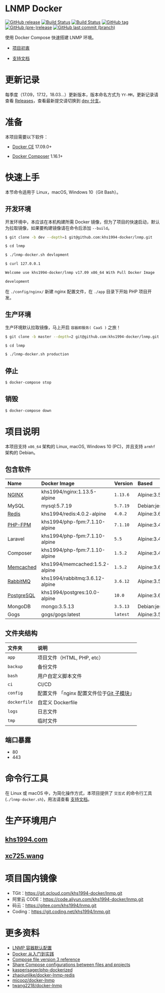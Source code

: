 # LNMP Docker

[![GitHub release](https://img.shields.io/github/release/khs1994-docker/lnmp.svg)](https://github.com/khs1994-docker/lnmp/releases) [![Build Status](https://travis-ci.org/khs1994-docker/lnmp.svg?branch=master)](https://travis-ci.org/khs1994-docker/lnmp) [![Build Status](https://travis-ci.org/khs1994-docker/lnmp.svg?branch=dev)](https://travis-ci.org/khs1994-docker/lnmp) [![GitHub tag](https://img.shields.io/github/tag/khs1994-docker/lnmp.svg)](https://github.com/khs1994-docker/lnmp/releases) [![GitHub (pre-)release](https://img.shields.io/github/release/khs1994-docker/lnmp/all.svg)](https://github.com/khs1994-docker/lnmp/releases) [![GitHub last commit (branch)](https://img.shields.io/github/last-commit/khs1994-docker/lnmp/dev.svg)](https://github.com/khs1994-docker/lnmp/tree/dev)

使用 Docker Compose 快速搭建 LNMP 环境。

* [项目初衷](docs/why.md)

* [支持文档](docs)

# 更新记录

每季度（17.09，17.12，18.03...）更新版本，版本命名方式为 `YY-MM`，更新记录请查看 [Releases](https://github.com/khs1994-docker/lnmp/releases)，查看最新提交请切换到 [dev 分支](https://github.com/khs1994-docker/lnmp/tree/dev)。

# 准备

本项目需要以下软件：

* [Docker CE](https://github.com/docker/docker-ce) 17.09.0+

* [Docker Composer](https://github.com/docker/compose) 1.16.1+

# 快速上手

本节命令适用于 Linux，macOS, Windows 10（Git Bash）。

## 开发环境

开发环境中，本应该在本机构建所需 Docker 镜像，但为了项目的快速启动，默认为拉取镜像，如果要构建镜像请在命令后添加 `--build`。

```bash
$ git clone -b dev --depth=1 git@github.com:khs1994-docker/lnmp.git

$ cd lnmp

$ ./lnmp-docker.sh devlopment

$ curl 127.0.0.1

Welcome use khs1994-docker/lnmp v17.09 x86_64 With Pull Docker Image

development

```

在 `./config/nginx/` 新建 nginx 配置文件，在 `./app` 目录下开始 PHP 项目开发。

## 生产环境

生产环境默认拉取镜像，马上开启 `容器即服务( CaaS )` 之旅！

```bash
$ git clone -b master --depth=2 git@github.com:khs1994-docker/lnmp.git

$ cd lnmp

$ ./lnmp-docker.sh production
```

## 停止

```bash
$ docker-compose stop
```

## 销毁

```bash
$ docker-compose down
```

# 项目说明

本项目支持 `x86_64` 架构的 Linux, macOS, Windows 10 (PC)，并且支持 `armhf` 架构的 Debian。

## 包含软件

|Name|Docker Image|Version|Based|
|:-- |:--         |:--    |:--  |
|[NGINX](https://github.com/khs1994-docker/nginx)         |khs1994/nginx:1.13.5-alpine    |`1.13.6` |Alpine:3.5|
|MySQL                                                    |mysql:5.7.19                   |`5.7.19` |Debian:jessie|
|[Redis](https://github.com/khs1994-docker/redis)         |khs1994/redis:4.0.2-alpine     |`4.0.2`  |Alpine:3.6|
|[PHP-FPM](https://github.com/khs1994-docker/php-fpm)     |khs1994/php-fpm:7.1.10-alpine  |`7.1.10` |Alpine:3.4|
|Laravel                                                  |khs1994/php-fpm:7.1.10-alpine  |`5.5`    |Alpine:3.4|
|Composer                                                 |khs1994/php-fpm:7.1.10-alpine  |`1.5.2`  |Alpine:3.4|
|[Memcached](https://github.com/khs1994-docker/memcached) |khs1994/memcached:1.5.2-alpine |`1.5.2`  |Alpine:3.6|
|[RabbitMQ](https://github.com/khs1994-docker/rabbitmq)   |khs1994/rabbitmq:3.6.12-alpine |`3.6.12` |Alpine:3.5|
|[PostgreSQL](https://github.com/khs1994-docker/postgres) |khs1994/postgres:10.0-alpine   |`10.0`   |Alpine:3.6|
|MongoDB                                                  |mongo:3.5.13                   |`3.5.13` |Debian:jessie|
|Gogs                                                     |gogs/gogs:latest               |`latest` |Alpine:3.5|

## 文件夹结构

|文件夹|说明|
|:--|:--|
|`app`         |项目文件（HTML, PHP, etc）|
|`backup`      |备份文件|
|`bash`        |用户自定义脚本文件|
|`ci`          |CI/CD|
|`config`      |配置文件 「nginx 配置文件位于[Git 子模块](https://git-scm.com/book/zh/v1/Git-%E5%B7%A5%E5%85%B7-%E5%AD%90%E6%A8%A1%E5%9D%97)」|               
|`dockerfile`  |自定义 Dockerfile|
|`logs`        |日志文件|
|`tmp`         |临时文件|

## 端口暴露

* 80
* 443

# 命令行工具

在 Linux 或 macOS 中，为简化操作方式，本项目提供了 `交互式` 的命令行工具(`./lnmp-docker.sh`)，用法请查看 [支持文档](docs/cli.md)。

# 生产环境用户

## [khs1994.com](//khs1994.com)

## [xc725.wang](//xc725.wang)

# 项目国内镜像

* TGit：https://git.qcloud.com/khs1994-docker/lnmp.git
* 阿里云 CODE：https://code.aliyun.com/khs1994-docker/lnmp.git
* 码云：https://gitee.com/khs1994/lnmp.git
* Coding：https://git.coding.net/khs1994/lnmp.git

# 更多资料

* [LNMP 容器默认配置](https://github.com/khs1994-docker/lnmp-default-config)
* [Docker 从入门到实践](https://github.com/yeasy/docker_practice)
* [Compose file version 3 reference](https://docs.docker.com/compose/compose-file/)
* [Share Compose configurations between files and projects](https://docs.docker.com/compose/extends/)
* [kasperisager/php-dockerized](https://github.com/kasperisager/php-dockerized)
* [zhaojunlike/docker-lnmp-redis](https://github.com/zhaojunlike/docker-lnmp-redis)
* [micooz/docker-lnmp](https://github.com/micooz/docker-lnmp)
* [twang2218/docker-lnmp](https://github.com/twang2218/docker-lnmp)
